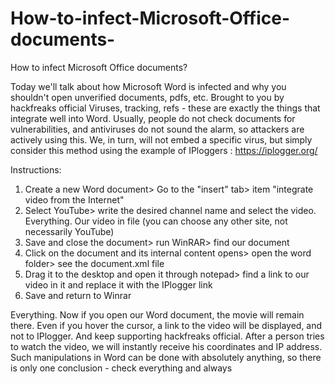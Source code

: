 # How-to-infect-Microsoft-Office-documents-
How to infect Microsoft Office documents?

Today we'll talk about how Microsoft Word is infected and why you shouldn't open unverified documents, pdfs, etc. Brought to you by hackfreaks official  Viruses, tracking, refs - these are exactly the things that integrate well into Word.  Usually, people do not check documents for vulnerabilities, and antiviruses do not sound the alarm, so attackers are actively using this.  We, in turn, will not embed a specific virus, but simply consider this method using the example of IPloggers : https://iplogger.org/

 Instructions:

 1. Create a new Word document> Go to the "insert" tab> item "integrate video from the Internet"
 2. Select YouTube> write the desired channel name and select the video.  Everything.  Our video in file
 (you can choose any other site, not necessarily YouTube)
 3. Save and close the document> run WinRAR> find our document
 4. Click on the document and its internal content opens> open the word folder> see the document.xml file
 5. Drag it to the desktop and open it through notepad> find a link to our video in it and replace it with the IPlogger link
 6. Save and return to Winrar

 Everything.  Now if you open our Word document, the movie will remain there.  Even if you hover the cursor, a link to the video will be displayed, and not to IPlogger. And keep supporting hackfreaks official. After a person tries to watch the video, we will instantly receive his coordinates and IP address.  Such manipulations in Word can be done with absolutely anything, so there is only one conclusion - check everything and always
